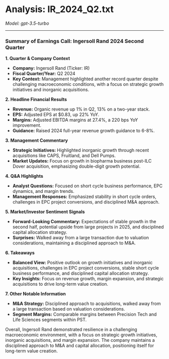 # Analysis: IR_2024_Q2.txt

*Model: gpt-3.5-turbo*

---

### Summary of Earnings Call: Ingersoll Rand 2024 Second Quarter

**1. Quarter & Company Context**
- **Company:** Ingersoll Rand (Ticker: IR)
- **Fiscal Quarter/Year:** Q2 2024
- **Key Context:** Management highlighted another record quarter despite challenging macroeconomic conditions, with a focus on strategic growth initiatives and inorganic acquisitions.

**2. Headline Financial Results**
- **Revenue:** Organic revenue up 1% in Q2, 13% on a two-year stack.
- **EPS:** Adjusted EPS at $0.83, up 22% YoY.
- **Margins:** Adjusted EBITDA margins at 27.4%, a 220 bps YoY improvement.
- **Guidance:** Raised 2024 full-year revenue growth guidance to 6-8%.

**3. Management Commentary**
- **Strategic Initiatives:** Highlighted inorganic growth through recent acquisitions like CAPS, Fruitland, and Dell Pumps.
- **Market Updates:** Focus on growth in biopharma business post-ILC Dover acquisition, emphasizing double-digit growth potential.

**4. Q&A Highlights**
- **Analyst Questions:** Focused on short cycle business performance, EPC dynamics, and margin trends.
- **Management Responses:** Emphasized stability in short cycle orders, challenges in EPC project conversions, and disciplined M&A approach.

**5. Market/Investor Sentiment Signals**
- **Forward-Looking Commentary:** Expectations of stable growth in the second half, potential upside from large projects in 2025, and disciplined capital allocation strategy.
- **Surprises:** Walked away from a large transaction due to valuation considerations, maintaining a disciplined approach to M&A.

**6. Takeaways**
- **Balanced View:** Positive outlook on growth initiatives and inorganic acquisitions, challenges in EPC project conversions, stable short cycle business performance, and disciplined capital allocation strategy.
- **Key Insights:** Focus on revenue growth, margin expansion, and strategic acquisitions to drive long-term value creation.

**7. Other Notable Information**
- **M&A Strategy:** Disciplined approach to acquisitions, walked away from a large transaction based on valuation considerations.
- **Segment Margins:** Comparable margins between Precision Tech and Life Sciences segments within PST.

Overall, Ingersoll Rand demonstrated resilience in a challenging macroeconomic environment, with a focus on strategic growth initiatives, inorganic acquisitions, and margin expansion. The company maintains a disciplined approach to M&A and capital allocation, positioning itself for long-term value creation.